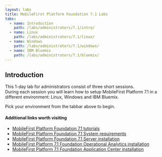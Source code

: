 ```yaml
---
layout: labs
title: MobileFirst Platform Foundation 7.1 Labs
tabs:
  - name: Introduction
    path: /labs/administrators/7.1/intro/
  - name: Linux
    path: /labs/administrators/7.1/linux/
  - name: Windows
    path: /labs/administrators/7.1/windows/
  - name: IBM Bluemix
    path: /labs/administrators/7.1/bluemix/
---
```

## Introduction
This 1-day lab for administrators consist of three short sessions.  
During each session you will learn how to setup MobileFirst Platform 7.1 in a different environment: Linux, Windows and IBM Bluemix.

Pick your environment from the tabbar above to begin.

#### Additional links worth visiting

- [MobileFirst Platform Foundation 7.1 tutorials]({{site.baseurl}}/tutorials/en/foundation/7.1/all-tutorials/)
- [MobileFirst Platform Foundation 7.1 System requirements](http://www-01.ibm.com/support/knowledgecenter/SSHS8R_7.1.0/com.ibm.worklight.getstart.doc/start/r_supported_operating_systems_an.html)
- [MobileFirst Platform Foundation 7.1 Server installation](http://www-01.ibm.com/support/knowledgecenter/SSHS8R_7.1.0/com.ibm.worklight.installconfig.doc/admin/c_installation.html)
- [MobileFirst Platform 7.1 Foundation Operational Analytics installation](http://www-01.ibm.com/support/knowledgecenter/SSHS8R_7.1.0/com.ibm.worklight.installconfig.doc/monitor/c_op_analytics_installation.html)
- [MobileFirst Platform 7.1 Foundation Application Center installation](http://www-01.ibm.com/support/knowledgecenter/SSHS8R_7.1.0/com.ibm.worklight.installconfig.doc/appcenter/c_installation_manager.html)
